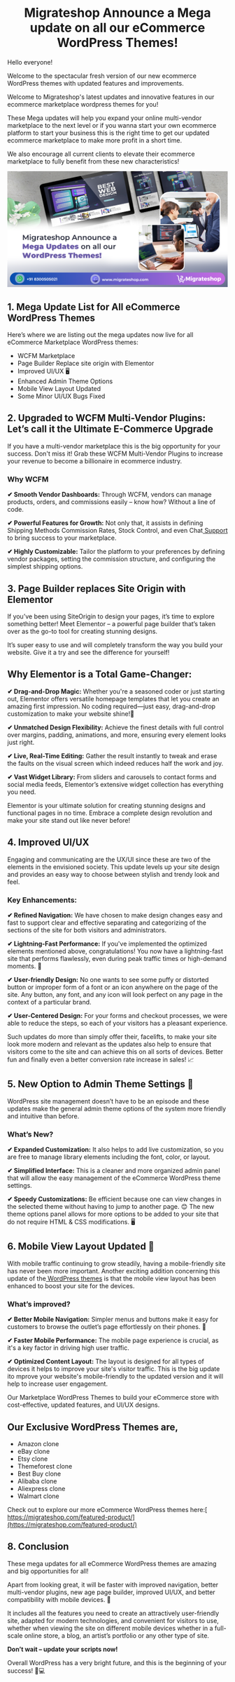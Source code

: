 <h1 align="center"> Migrateshop Announce a Mega update on all our eCommerce WordPress Themes! </h1>

Hello everyone! 

Welcome to the spectacular fresh version of our new ecommerce WordPress themes with updated features and improvements. 

Welcome to Migrateshop's latest updates and innovative features in our ecommerce marketplace wordpress themes for you!

These Mega updates will help you expand your online multi-vendor marketplace to the next level or if you wanna start your own ecommerce platform to start your business this is the right time to get our updated ecommerce marketplace to make more profit in a short time. 

We also encourage all current clients to elevate their ecommerce marketplace to fully benefit from these new characteristics! 

<div class="Box-sc-g0xbh4-0 iIZCet"><img alt=“freelancerclone.png" src="https://github.com/migrateshop/mega-update-ecommerce-marketplace/blob/main/megaupdate.png" data-hpc="true" class="Box-sc-g0xbh4-0 kzRgrI"></div>

## 1. Mega Update List for All eCommerce WordPress Themes
Here’s where we are listing out the mega updates now live for all eCommerce Marketplace WordPress themes:
* WCFM Marketplace
* Page Builder Replace site origin with Elementor
* Improved UI/UX 🖥️
* Enhanced Admin Theme Options
* Mobile View Layout Updated
* Some Minor UI/UX Bugs Fixed
  
## 2. Upgraded to WCFM Multi-Vendor Plugins: Let’s call it the Ultimate E-Commerce Upgrade
If you have a multi-vendor marketplace this is the big opportunity for your success. Don't miss it! 
Grab these WCFM Multi-Vendor Plugins to increase your revenue to become a billionaire in ecommerce industry. 

### Why WCFM
**✔ Smooth Vendor Dashboards:** Through WCFM, vendors can manage products, orders, and commissions easily – know how? Without a line of code. 

**✔ Powerful Features for Growth:** Not only that, it assists in defining Shipping Methods Commission Rates, Stock Control, and even Chat[ Support](https://bit.ly/48BKWka) to bring success to your marketplace.

**✔ Highly Customizable:** Tailor the platform to your preferences by defining vendor packages, setting the commission structure, and configuring the simplest shipping options.

## 3. Page Builder replaces Site Origin with Elementor 
If you’ve been using SiteOrigin to design your pages, it’s time to explore something better! Meet Elementor – a powerful page builder that’s taken over as the go-to tool for creating stunning designs. 

It’s super easy to use and will completely transform the way you build your website. Give it a try and see the difference for yourself!

## Why Elementor is a Total Game-Changer:
**✔ Drag-and-Drop Magic:** Whether you're a seasoned coder or just starting out, Elementor offers versatile homepage templates that let you create an amazing first impression. No coding required—just easy, drag-and-drop customization to make your website shine!🌟

**✔ Unmatched Design Flexibility:** Achieve the finest details with full control over margins, padding, animations, and more, ensuring every element looks just right.

**✔ Live, Real-Time Editing:** Gather the result instantly to tweak and erase the faults on the visual screen which indeed reduces half the work and joy.

**✔ Vast Widget Library:** From sliders and carousels to contact forms and social media feeds, Elementor’s extensive widget collection has everything you need.

Elementor is your ultimate solution for creating stunning designs and functional pages in no time. Embrace a complete design revolution and make your site stand out like never before!

## 4. Improved UI/UX
Engaging and communicating are the UX/UI since these are two of the elements in the envisioned society. This update levels up your site design and provides an easy way to choose between stylish and trendy look and feel.

### Key Enhancements:

**✔ Refined Navigation:** We have chosen to make design changes easy and fast to support clear and effective separating and categorizing of the sections of the site for both visitors and administrators.

**✔ Lightning-Fast Performance:** If you've implemented the optimized elements mentioned above, congratulations! You now have a lightning-fast site that performs flawlessly, even during peak traffic times or high-demand moments. 🚀

**✔ User-friendly Design:** No one wants to see some puffy or distorted button or improper form of a font or an icon anywhere on the page of the site. Any button, any font, and any icon will look perfect on any page in the context of a particular brand.

**✔ User-Centered Design:** For your forms and checkout processes, we were able to reduce the steps, so each of your visitors has a pleasant experience.

Such updates do more than simply offer their, facelifts, to make your site look more modern and relevant as the updates also help to ensure that visitors come to the site and can achieve this on all sorts of devices. Better fun and finally even a better conversion rate increase in sales! 📈

## 5. New Option to Admin Theme Settings 🎨

WordPress site management doesn’t have to be an episode and these updates make the general admin theme options of the system more friendly and intuitive than before.

### What’s New?
**✔ Expanded Customization:** It also helps to add live customization, so you are free to manage library elements including the font, color, or layout. 

**✔ Simplified Interface:** This is a cleaner and more organized admin panel that will allow the easy management of the eCommerce WordPress theme settings. 

**✔ Speedy Customizations:** Be efficient because one can view changes in the selected theme without having to jump to another page. 😊
The new theme options panel allows for more options to be added to your site that do not require HTML & CSS modifications. 🖥️

## 6. Mobile View Layout Updated 📱
With mobile traffic continuing to grow steadily, having a mobile-friendly site has never been more important.  Another exciting addition concerning this update of the[ WordPress themes](https://migrateshop.com/wordpress-marketplace-themes/) is that the mobile view layout has been enhanced to boost your site for the devices.

### What’s improved?
**✔ Better Mobile Navigation:** Simpler menus and buttons make it easy for customers to browse the outlet’s page effortlessly on their phones. 📱

**✔ Faster Mobile Performance:** The mobile page experience is crucial, as it's a key factor in driving high user traffic.

**✔ Optimized Content Layout:** The layout is designed for all types of devices it helps to improve your site's visitor traffic. This is the big update ito mprove your website's mobile-friendly to the updated version and it will help to increase user engagement. 

Our Marketplace WordPress Themes to build your eCommerce store with cost-effective, updated features, and UI/UX designs. 

## Our Exclusive WordPress Themes are, 
* Amazon clone
* eBay clone
* Etsy clone
* Themeforest clone
* Best Buy clone
* Alibaba clone
* Aliexpress clone
* Walmart clone

Check out to explore our more eCommerce WordPress themes here:[ https://migrateshop.com/featured-product/](https://migrateshop.com/featured-product/)

## 8. Conclusion 
These mega updates for all eCommerce WordPress themes are amazing and big opportunities for all! 

Apart from looking great, it will be faster with improved navigation, better multi-vendor plugins, new age page builder, improved UI/UX, and better compatibility with mobile devices. 🚀

It includes all the features you need to create an attractively user-friendly site, adapted for modern technologies, and convenient for visitors to use, whether when viewing the site on different mobile devices whether in a full-scale online store, a blog, an artist’s portfolio or any other type of site.

**Don’t wait – update your scripts now!**

Overall WordPress has a very bright future, and this is the beginning of your success! 🎉💻
